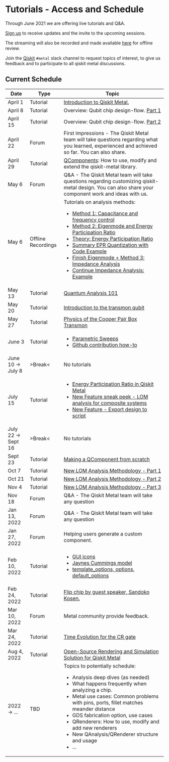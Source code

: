 # Tutorials - Access and Schedule

Through June 2021 we are offering live tutorials and Q&A.

[Sign up](https://airtable.com/shrxQEgKqZCf319F3) to receive updates and the invite to the upcoming sessions.

The streaming will also be recorded and made available [here](https://www.youtube.com/playlist?list=PLOFEBzvs-VvqHl5ZqVmhB_FcSqmLufsjb) for offline review.

Join the [Qiskit](https://ibm.co/joinqiskitslack) `#metal` slack channel to request topics of interest, to give us feedback and to participate to all qiskit metal discussions.

## Current Schedule
| Date | Type | Topic |
| -------------------- | -------------------- | ------------------------------------ |
| April 1 | Tutorial | [Introduction to Qiskit Metal.](https://youtu.be/NCNv3YPvveM) |
| April 8 | Tutorial | Overview: Qubit chip design-flow. [Part 1](https://youtu.be/bsrsKZLTkTo) |
| April 15 | Tutorial | Overview: Qubit chip design-flow. [Part 2](https://youtu.be/fj1hpAqZfmg) |
| April 22 | Forum | First impressions - The Qiskit Metal team will take questions regarding what you learned, experienced and achieved so far. You can also share. | |
| April 29 | Tutorial | [QComponents](https://youtu.be/ljzWF3dNHEU): How to use, modify and extend the qiskit-metal library. |
| May 6 | Forum | Q&A - The Qiskit Metal team will take questions regarding customizing qiskit-metal design. You can also share your component work and ideas with us. | |
| May 6 | Offline Recordings | Tutorials on analysis methods:<ul><li>[Method 1: Capacitance and frequency control](https://youtu.be/rY7Os7B9sg0)</li><li>[Method 2: Eigenmode and Energy Participation Ratio](https://youtu.be/mvT9Fb7UGH4)</li><li>[Theory: Energy Participation Ratio](https://youtu.be/ITCkKfjxcbc)</li><li>[Summary EPR Quantization with Code Example](https://youtu.be/FXmPyYEyL9U)</li><li>[Finish Eigenmode + Method 3: Impedance Analysis](https://youtu.be/4jBVdHzmJdw)</li><li>[Continue Impedance Analysis: Example](https://youtu.be/Bi8ZVAq-0tw)</li></ul> | |
| May 13 | Tutorial | [Quantum Analysis 101](https://youtu.be/QIr2Rlj1cpI) |
| May 20 | Tutorial | [Introduction to the transmon qubit](https://youtu.be/6KgOaU1BAxg) |
| May 27 | Tutorial | [Physics of the Cooper Pair Box Transmon](https://youtu.be/Ql8AS4Iay-Q) |
| June 3 | Tutorial | <ul><li>[Parametric Sweeps](https://youtu.be/ZRsk5dvH1K0)</li><li>[Github contribution how-to](https://youtu.be/rJWo1Pt19vI)</li> |
| June 10 &rightarrow; July 8 | >Break< | No tutorials |
| July 15 | Tutorial | <ul><li>[Energy Participation Ratio in Qiskit Metal](https://youtu.be/HJNKG5z6Jys)</li><li>[New Feature sneak peek - LOM analysis for composite systems](https://youtu.be/XpnTJSBjb8E)</li><li>[New Feature - Export design to script](https://youtu.be/JpoD3SjObHc)</li></ul> |
| July 22 &rightarrow; Sept 16 | >Break< | No tutorials |
| Sept 23 | Tutorial | [Making a QComponent from scratch](https://youtu.be/5iEOJDMWXDE) |
| Oct 7 | Tutorial | [New LOM Analysis Methodology - Part 1](https://youtu.be/S8Wx2Lo2CxQ) |
| Oct 21 | Tutorial | [New LOM Analysis Methodology - Part 2](https://youtu.be/b2azGJ-RCjk) |
| Nov 4 | Tutorial | [New LOM Analysis Methodology - Part 3](https://youtu.be/kWFYYUa0V3k) |
| Nov 18 | Forum | Q&A - The Qiskit Metal team will take any question |
| Jan 13, 2022 | Forum | Q&A - The Qiskit Metal team will take any question |
| Jan 27, 2022 | Forum | Helping users generate a custom component.
| Feb 10, 2022 | Tutorial | <ul><li>[GUI icons](https://youtu.be/aE2Dsc67S8w)</li><li>[Jaynes Cummings model](https://youtu.be/dtwL_K-TJtY)</li><li>[template_options, options, default_options](https://youtu.be/qKLyEyW7cbQ)|
| Feb 24, 2022 | Tutorial | [Flip chip by guest speaker, Sandoko Kosen.](https://youtu.be/BUojR6Uti5Q)|
| Mar 10, 2022 | Forum| Metal community provide feedback.|
| Mar 24, 2022 | Tutorial | [Time Evolution for the CR gate](https://www.youtube.com/watch?v=icDryjZrUQ4)|
| Aug 4, 2022 | Tutorial | [Open-Source Rendering and Simulation Solution for Qiskit Metal](https://youtu.be/sA0uXtCAhWw)|
| 2022 &rightarrow; ... | TBD | Topics to potentially schedule:<ul><li>Analysis deep dives (as needed)</li><li>What happens frequently when analyzing a chip.</li><li>Metal use cases: Common problems with pins, ports, fillet matches meander distance</li><li>GDS fabrication option, use cases</li><li>QRenderers: How to use, modify and add new renderers</li><li>New QAnalysis/QRenderer structure and usage</li><li>...</li></ul> |
